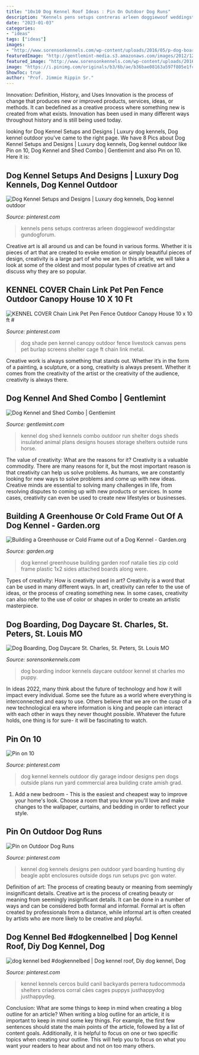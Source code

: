 ```yaml
---
title: "10x10 Dog Kennel Roof Ideas : Pin On Outdoor Dog Runs"
description: "Kennels pens setups contreras arleen doggiewoof weddingstar gundogforum"
date: "2023-01-03"
categories:
- "ideas"
tags: ["ideas"]
images:
- "http://www.sorensonkennels.com/wp-content/uploads/2016/05/p-dog-boarding-indoor-outdoor-01.jpg"
featuredImage: "http://gentlemint-media.s3.amazonaws.com/images/2012/12/06/f613d103.jpg.650x650_q85.jpg"
featured_image: "http://www.sorensonkennels.com/wp-content/uploads/2016/05/p-dog-boarding-indoor-outdoor-01.jpg"
image: "https://i.pinimg.com/originals/b3/6b/ae/b36bae08163a597f805e1fce551e9493.jpg"
ShowToc: true
author: "Prof. Jimmie Rippin Sr."
---
```



Innovation: Definition, History, and Uses
Innovation is the process of change that produces new or improved products, services, ideas, or methods. It can bedefined as a creative process where something new is created from what exists. Innovation has been used in many different ways throughout history and is still being used today.

	

		
looking for Dog Kennel Setups and Designs | Luxury dog kennels, Dog kennel outdoor you've came to the right page. We have 8 Pics about Dog Kennel Setups and Designs | Luxury dog kennels, Dog kennel outdoor like Pin on 10, Dog Kennel and Shed Combo | Gentlemint and also Pin on 10. Here it is:
		
    
## Dog Kennel Setups And Designs | Luxury Dog Kennels, Dog Kennel Outdoor

<img loading=lazy src="https://i.pinimg.com/736x/1a/2e/9f/1a2e9fc3de49684ec604935fdda2228c--pallet-dog-house-house-dog.jpg" onerror="this.onerror=null;this.src='https://tse3.mm.bing.net/th?id=OIP.CKEnAwIZNtgjznKU1VmE5gHaFj&amp;pid=15.1';" alt="Dog Kennel Setups and Designs | Luxury dog kennels, Dog kennel outdoor">

_Source: pinterest.com_

>kennels pens setups contreras arleen doggiewoof weddingstar gundogforum. 

	

Creative art is all around us and can be found in various forms. Whether it is pieces of art that are created to evoke emotion or simply beautiful pieces of design, creativity is a large part of who we are. In this article, we will take a look at some of the oldest and most popular types of creative art and discuss why they are so popular.

    
## KENNEL COVER Chain Link Pet Pen Fence Outdoor Canopy House 10 X 10 Ft #

<img loading=lazy src="https://i.pinimg.com/736x/31/f3/c5/31f3c5d2cf6375b6bd86edb8393f7e47--awesome-stuff-fun-stuff.jpg" onerror="this.onerror=null;this.src='https://tse3.mm.bing.net/th?id=OIP.T93p_XDHaCL7_OiVbCQwdwEoDT&amp;pid=15.1';" alt="KENNEL COVER Chain Link Pet Pen Fence Outdoor Canopy House 10 x 10 ft #">

_Source: pinterest.com_

>dog shade pen kennel canopy outdoor fence livestock canvas pens pet burlap screens shelter cage ft chain link metal. 

	

Creative work is always something that stands out. Whether it’s in the form of a painting, a sculpture, or a song, creativity is always present. Whether it comes from the creativity of the artist or the creativity of the audience, creativity is always there.

    
## Dog Kennel And Shed Combo | Gentlemint

<img loading=lazy src="http://gentlemint-media.s3.amazonaws.com/images/2012/12/06/f613d103.jpg.650x650_q85.jpg" onerror="this.onerror=null;this.src='https://tse2.mm.bing.net/th?id=OIP.KuEDYGw5KYyoDKnfrdehjAHaE7&amp;pid=15.1';" alt="Dog Kennel and Shed Combo | Gentlemint">

_Source: gentlemint.com_

>kennel dog shed kennels combo outdoor run shelter dogs sheds insulated animal plans designs houses storage shelters outside runs horse. 

	

The value of creativity: What are the reasons for it?
Creativity is a valuable commodity. There are many reasons for it, but the most important reason is that creativity can help us solve problems. As humans, we are constantly looking for new ways to solve problems and come up with new ideas. Creative minds are essential to solving many challenges in life, from resolving disputes to coming up with new products or services. In some cases, creativity can even be used to create new lifestyles or businesses.

    
## Building A Greenhouse Or Cold Frame Out Of A Dog Kennel - Garden.org

<img loading=lazy src="http://garden.org/pics/2013-06-24/Natalie/f6dd3d.jpg" onerror="this.onerror=null;this.src='https://tse2.mm.bing.net/th?id=OIP.19j6yOf5y6sxWqohYNO18AHaFj&amp;pid=15.1';" alt="Building a Greenhouse or Cold Frame out of a Dog Kennel - Garden.org">

_Source: garden.org_

>dog kennel greenhouse building garden roof natalie ties zip cold frame plastic 1x2 sides attached boards along were. 

	

Types of creativity: How is creativity used in art?
Creativity is a word that can be used in many different ways. In art, creativity can refer to the use of ideas, or the process of creating something new. In some cases, creativity can also refer to the use of color or shapes in order to create an artistic masterpiece.

    
## Dog Boarding, Dog Daycare St. Charles, St. Peters, St. Louis MO

<img loading=lazy src="http://www.sorensonkennels.com/wp-content/uploads/2016/05/p-dog-boarding-indoor-outdoor-01.jpg" onerror="this.onerror=null;this.src='https://tse4.mm.bing.net/th?id=OIP.Y6LN8dVv8WCkBDVdAUP9rgHaE8&amp;pid=15.1';" alt="Dog Boarding, Dog Daycare St. Charles, St. Peters, St. Louis MO">

_Source: sorensonkennels.com_

>dog boarding indoor kennels daycare outdoor kennel st charles mo puppy. 

	

In ideas 2022, many think about the future of technology and how it will impact every individual. Some see the future as a world where everything is interconnected and easy to use. Others believe that we are on the cusp of a new technological era where information is king and people can interact with each other in ways they never thought possible. Whatever the future holds, one thing is for sure- it will be fascinating to watch.

    
## Pin On 10

<img loading=lazy src="https://i.pinimg.com/736x/5e/bc/70/5ebc702f45d9225a38e7d04276636e4f.jpg" onerror="this.onerror=null;this.src='https://tse2.mm.bing.net/th?id=OIP.aYOVAU8zLYz1zYH4Nb4mlQHaEK&amp;pid=15.1';" alt="Pin on 10">

_Source: pinterest.com_

>dog kennel kennels outdoor diy garage indoor designs pen dogs outside plans run yard commercial area building crate amish grad. 

	

1. Add a new bedroom - This is the easiest and cheapest way to improve your home's look. Choose a room that you know you'll love and make changes to the wallpaper, curtains, and bedding in order to reflect your style.

    
## Pin On Outdoor Dog Runs

<img loading=lazy src="https://i.pinimg.com/originals/b3/6b/ae/b36bae08163a597f805e1fce551e9493.jpg" onerror="this.onerror=null;this.src='https://tse3.mm.bing.net/th?id=OIP.nvgVpxLgXHpDDvmPYbyBUwHaFj&amp;pid=15.1';" alt="Pin on Outdoor Dog Runs">

_Source: pinterest.com_

>kennel dog kennels designs pen outdoor yard boarding hunting diy beagle apbt enclosures outside dogs run setups pvc gon water. 

	

Definition of art: The process of creating beauty or meaning from seemingly insignificant details.
Creative art is the process of creating beauty or meaning from seemingly insignificant details. It can be done in a number of ways and can be considered both formal and informal. Formal art is often created by professionals from a distance, while informal art is often created by artists who are more likely to be creative and playful.

    
## Dog Kennel Bed #dogkennelbed | Dog Kennel Roof, Diy Dog Kennel, Dog

<img loading=lazy src="https://i.pinimg.com/736x/e0/65/27/e06527ffcaade7b212db0dcb9c68cb93.jpg" onerror="this.onerror=null;this.src='https://tse4.mm.bing.net/th?id=OIP.7NlasVSINgsztcSW_3MSrAAAAA&amp;pid=15.1';" alt="dog kennel bed #dogkennelbed | Dog kennel roof, Diy dog kennel, Dog">

_Source: pinterest.com_

>kennel kennels cercos build canil backyards perrera tudocommoda shelters criaderos corral cães cages puppys justhappydog justhappydeg. 

	

Conclusion: What are some things to keep in mind when creating a blog outline for an article?
When writing a blog outline for an article, it is important to keep in mind some key things. For example, the first few sentences should state the main points of the article, followed by a list of content goals. Additionally, it is helpful to focus on one or two specific topics when creating your outline. This will help you to focus on what you want your readers to hear about and not on too many others.

